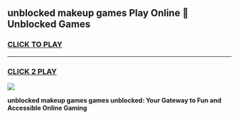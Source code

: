 
## unblocked makeup games Play Online 👋 Unblocked Games
<h3>
<a href="https://premium.freeplayer.one?title=unblocked_makeup_games&ref=19F">CLICK TO PLAY</a></h3>
<hr>

<h3>
<a href="https://premium.freeplayer.one?title=unblocked_makeup_games&ref=19F">CLICK 2 PLAY</a>
  
</h3>

<a href="https://premium.freeplayer.one?title=unblocked_makeup_games&ref=19F"><img src="https://clearcache.store/games.png"></a>


**unblocked makeup games games unblocked: Your Gateway to Fun and Accessible Online Gaming**
